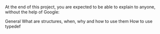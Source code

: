 At the end of this project, you are expected to be able to explain to anyone, without the help of Google:

General
What are structures, when, why and how to use them
How to use typedef

